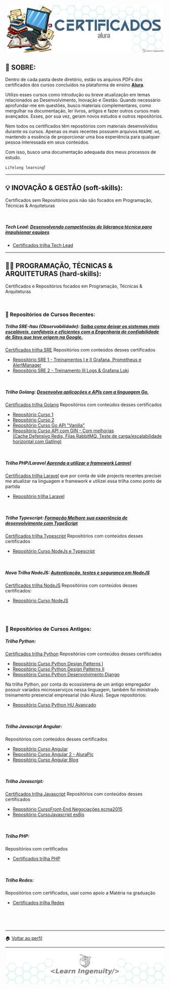 <a id="header"></a>



<center>
<a href="#header">
    <img src="header.png">
</a>
</center>

## 📖 SOBRE:
Dentro de cada pasta deste diretório, estão os arquivos PDFs dos certificados dos cursos concluídos na plataforma de ensino __[Alura](https://www.alura.com.br/)__.

Utilizo esses cursos como introdução ou breve atualização em temas relacionados ao Desenvolvimento, Inovação e Gestão. Quando necessário aprofundar-me em questões, busco materiais complementares, como mergulhar na documentação, ler livros, artigos e fazer outros cursos mais avançados. Esses, por sua vez, geram novos estudos e outros repositórios.

Nem todos os certificados têm repositórios com materiais desenvolvidos durante os cursos. Apenas os mais recentes possuem arquivos `README.md`, mantendo a essência de proporcionar uma boa experiência para qualquer pessoa interessada em seus conteúdos.

Com isso, busco uma documentação adequada dos meus processos de estudo.

`Lifelong learning`!

---

## 💡 INOVAÇÃO & GESTÃO (soft-skills):

Certificados sem Repositórios pois não são focados em Programação, Técnicas & Arquiteturas

<br/>

##### Tech Lead: [Desenvolvendo competências de liderança técnica para impulsionar equipes](https://cursos.alura.com.br/formacao-tech-lead)
- [Certificados trilha Tech Lead](./tech-lead/)

<!--
<br/>

##### Comunicação: [Desenvolva a capacidade de expressar suas ideias com clareza](https://cursos.alura.com.br/formacao-comunicacao)
- [Certificados trilha Comunicação](./comunicacao/)

-->

---

## 👨‍💻 PROGRAMAÇÃO, TÉCNICAS & ARQUITETURAS (hard-skills):

Certificados e Repositórios focados em Programação, Técnicas & Arquiteturas

<br/>

### :boy: Repositórios de Cursos Recentes:

##### Trilha SRE-Itau (Observabilidade): [Saiba como deixar os sistemas mais escaláveis, confiáveis e eficientes com a Engenharia de confiabilidade de Sites que teve origem na Google.](https://cursos.alura.com.br/formacao-sre)
[Certificados trilha SRE](./SRE-Itau/)
Repositórios com conteúdos desses certificados
- [Repositório SRE 1 - Treinamentos I e II Grafana, Prometheus e AlertManager](https://github.com/jtonynet/prometheus-grafana)
- [Repositório SRE 2 - Treinamento III Logs & Grafana Loki](https://github.com/jtonynet/observability-logs)

<br/>

##### Trilha Golang: [Desenvolva aplicações e APIs com a linguagem Go.](https://cursos.alura.com.br/formacao-go)
[Certificados trilha Golang](./golang/)
Repositórios com conteúdos desses certificados
- [Repositório Curso 1](https://github.com/jtonynet/golang-course-01)
- [Repositório Curso 2](https://github.com/jtonynet/golang-course-02)
- [Repositório Curso Go API "Vanilla"](https://github.com/jtonynet/api-go-rest)
- [Repositório Curso API com GIN - Com melhorias <br/>(Cache Defensivo Redis, Filas RabbitMQ, Teste de carga/escalabilidade horizontal com Gatling)](https://github.com/jtonynet/api-gin-rest)

<br/>

##### Trilha PHP/Laravel [Aprenda a utilizar o framework Laravel](https://www.alura.com.br/formacao-laravel)
[Certificados trilha Laravel](./PHP/2024/laravel) que por conta de side projects recentes precisei me atualizar na linguagem e framework e utilizei essa trilha como ponto de partida

- [Repositório trilha Laravel](https://github.com/jtonynet/php-laravel-series)

<br/>

##### Trilha Typescript: [Formação Melhore sua experiência de desenvolvimento com TypeScript](https://www.alura.com.br/formacao-typescript)
[Certificados trilha Typescript](./typescript/)
Repositórios com conteúdos desses certificados
- [Repositório Curso NodeJs e Typescript](https://github.com/jtonynet/negociacoes-study-ts)

<br/>

##### Nova Trilha NodeJS: [Autenticação, testes e segurança em NodeJS](https://cursos.alura.com.br/formacao-avancando-nodejs)
[Certificados trilha NodeJS](./nodejs/)
Repositórios com conteúdos desses certificados:
- [Repositório Curso NodeJS](https://github.com/jtonynet/auth-test-security-study-js)

<br/>
<br/>

### 👴 Repositórios de Cursos Antigos:

##### Trilha Python:
[Certificados trilha Python](./python/)
Repositórios com conteúdos desses certificados
- [Repositório Curso Python Design Patterns I](https://github.com/jtonynet/python-design-patterns)
- [Repositório Curso Python Design Patterns II](https://github.com/jtonynet/python-design-patterns-2)
- [Repositório Curso Python Desenvolvimento Django](https://github.com/jtonynet/connectedin)


Na trilha Python, por conta do ecossistema de um antigo empregador possuir variados microsserviços nessa linguagem, também foi ministrado treinamento presencial empresarial (não Alura). Segue repositórios:
- [Repositório Curso Python HU Avançado](https://github.com/jtonynet/hu-avancado)

<br/>

##### Trilha Javascript Angular:
Repositórios com conteúdos desses certificados
- [Repositório Curso Angular](https://github.com/jtonynet/jtony-study-angular)
- [Repositório Curso Angular 2 - AluraPic](https://github.com/jtonynet/jtony-angular2-alurapic)
- [Repositório Curso Angular Blog](https://github.com/jtonynet/jtony-angular-blog)

<br/>

##### Trilha Javascript:
[Certificados trilha Javascript](./javascript/)
Repositórios com conteúdos desses certificados
- [Repositório CursoFront-End Negociações ecma2015](https://github.com/jtonynet/jtony-ecma2015)
- [Repositório CursoJavascript es6js](https://github.com/jtonynet/jtony-casa-do-codigo-es6js)

<br/>

##### Trilha PHP:
Repositórios com certificados
- [Certificados trilha PHP](./PHP/2017)

<br/>

##### Trilha Redes:
Repositórios com certificados, usei como apoio a Matéria na graduação
- [Certificados trilha Redes](./redes/)

<br/>
<br/>
<br/>

---

🏠 [Voltar ao perfil](https://github.com/jtonynet)

---

<a id="footer"></a>


<center>
<a href="#footer">
    <img src="./../../assets/images/layout/footer_learn_ingenuity_bg_hexagonal.png">
</a>
</center>
